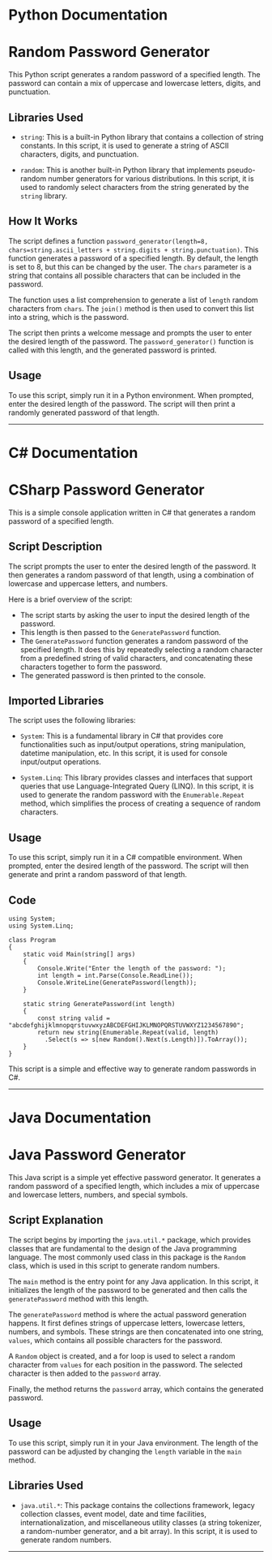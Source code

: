 # Python Documentation

# Random Password Generator

This Python script generates a random password of a specified length. The password can contain a mix of uppercase and lowercase letters, digits, and punctuation.

## Libraries Used

- `string`: This is a built-in Python library that contains a collection of string constants. In this script, it is used to generate a string of ASCII characters, digits, and punctuation.

- `random`: This is another built-in Python library that implements pseudo-random number generators for various distributions. In this script, it is used to randomly select characters from the string generated by the `string` library.

## How It Works

The script defines a function `password_generator(length=8, chars=string.ascii_letters + string.digits + string.punctuation)`. This function generates a password of a specified length. By default, the length is set to 8, but this can be changed by the user. The `chars` parameter is a string that contains all possible characters that can be included in the password.

The function uses a list comprehension to generate a list of `length` random characters from `chars`. The `join()` method is then used to convert this list into a string, which is the password.

The script then prints a welcome message and prompts the user to enter the desired length of the password. The `password_generator()` function is called with this length, and the generated password is printed.

## Usage

To use this script, simply run it in a Python environment. When prompted, enter the desired length of the password. The script will then print a randomly generated password of that length.

---

# C# Documentation

# CSharp Password Generator

This is a simple console application written in C# that generates a random password of a specified length.

## Script Description

The script prompts the user to enter the desired length of the password. It then generates a random password of that length, using a combination of lowercase and uppercase letters, and numbers.

Here is a brief overview of the script:

- The script starts by asking the user to input the desired length of the password.
- This length is then passed to the `GeneratePassword` function.
- The `GeneratePassword` function generates a random password of the specified length. It does this by repeatedly selecting a random character from a predefined string of valid characters, and concatenating these characters together to form the password.
- The generated password is then printed to the console.

## Imported Libraries

The script uses the following libraries:

- `System`: This is a fundamental library in C# that provides core functionalities such as input/output operations, string manipulation, datetime manipulation, etc. In this script, it is used for console input/output operations.

- `System.Linq`: This library provides classes and interfaces that support queries that use Language-Integrated Query (LINQ). In this script, it is used to generate the random password with the `Enumerable.Repeat` method, which simplifies the process of creating a sequence of random characters.

## Usage

To use this script, simply run it in a C# compatible environment. When prompted, enter the desired length of the password. The script will then generate and print a random password of that length.

## Code

```CSharp
using System;
using System.Linq;

class Program
{
    static void Main(string[] args)
    {
        Console.Write("Enter the length of the password: ");
        int length = int.Parse(Console.ReadLine());
        Console.WriteLine(GeneratePassword(length));
    }

    static string GeneratePassword(int length)
    {
        const string valid = "abcdefghijklmnopqrstuvwxyzABCDEFGHIJKLMNOPQRSTUVWXYZ1234567890";
        return new string(Enumerable.Repeat(valid, length)
          .Select(s => s[new Random().Next(s.Length)]).ToArray());
    }
}
```

This script is a simple and effective way to generate random passwords in C#.

---

# Java Documentation

# Java Password Generator

This Java script is a simple yet effective password generator. It generates a random password of a specified length, which includes a mix of uppercase and lowercase letters, numbers, and special symbols.

## Script Explanation

The script begins by importing the `java.util.*` package, which provides classes that are fundamental to the design of the Java programming language. The most commonly used class in this package is the `Random` class, which is used in this script to generate random numbers.

The `main` method is the entry point for any Java application. In this script, it initializes the length of the password to be generated and then calls the `generatePassword` method with this length.

The `generatePassword` method is where the actual password generation happens. It first defines strings of uppercase letters, lowercase letters, numbers, and symbols. These strings are then concatenated into one string, `values`, which contains all possible characters for the password.

A `Random` object is created, and a for loop is used to select a random character from `values` for each position in the password. The selected character is then added to the `password` array.

Finally, the method returns the `password` array, which contains the generated password.

## Usage

To use this script, simply run it in your Java environment. The length of the password can be adjusted by changing the `length` variable in the `main` method.

## Libraries Used

- `java.util.*`: This package contains the collections framework, legacy collection classes, event model, date and time facilities, internationalization, and miscellaneous utility classes (a string tokenizer, a random-number generator, and a bit array). In this script, it is used to generate random numbers.

---
